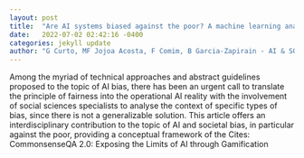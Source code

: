 ```yaml
---
layout: post
title:  "Are AI systems biased against the poor? A machine learning analysis using Word2Vec and GloVe embeddings"
date:   2022-07-02 02:42:16 -0400
categories: jekyll update
author: "G Curto, MF Jojoa Acosta, F Comim, B Garcia-Zapirain - AI & SOCIETY, 2022"
---
```

Among the myriad of technical approaches and abstract guidelines proposed to the topic of AI bias, there has been an urgent call to translate the principle of fairness into the operational AI reality with the involvement of social sciences specialists to analyse the context of specific types of bias, since there is not a generalizable solution. This article offers an interdisciplinary contribution to the topic of AI and societal bias, in particular against the poor, providing a conceptual framework of the 
Cites: CommonsenseQA 2.0: Exposing the Limits of AI through Gamification